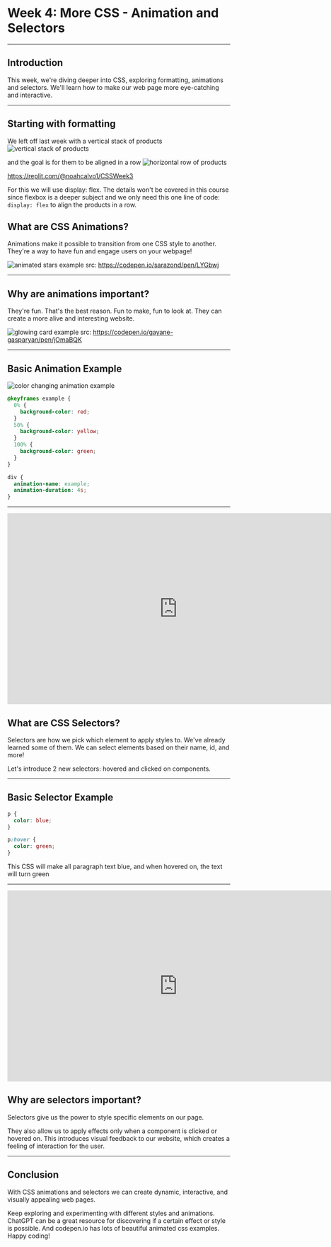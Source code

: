 # Week 4: More CSS - Animation and Selectors

---

## Introduction

This week, we're diving deeper into CSS, exploring formatting, animations and selectors. We'll learn how to make our web page more eye-catching and interactive.

---

## Starting with formatting

We left off last week with a vertical stack of products
![vertical stack of products](/images/stack-of-products.png "stack of products")

and the goal is for them to be aligned in a row
![horizontal row of products](/images/row-of-products.png "row of products")

https://replit.com/@noahcalvo1/CSSWeek3

For this we will use display: flex. The details won't be covered in this course since flexbox is a deeper subject and we only need this one line of code: `display: flex` to align the products in a row.

## What are CSS Animations?

Animations make it possible to transition from one CSS style to another. They're a way to have fun and engage users on your webpage!

![animated stars example](/images/stars-example.gif "animated stars example")
src: https://codepen.io/sarazond/pen/LYGbwj

---

## Why are animations important?

They're fun. That's the best reason. Fun to make, fun to look at. They can create a more alive and interesting website.

![glowing card example](/images/glowing-card-example.gif "glowing card example")
src: https://codepen.io/gayane-gasparyan/pen/jOmaBQK

---

## Basic Animation Example

![color changing animation example](/images/color-changing-animation.gif "color changing animation example")

```css
@keyframes example {
  0% {
    background-color: red;
  }
  50% {
    background-color: yellow;
  }
  100% {
    background-color: green;
  }
}

div {
  animation-name: example;
  animation-duration: 4s;
}
```

---

<iframe
  width="768"
  height="432"
  src="https://stackblitz.com/edit/web-platform-cezjre?file=index.html"
  frameborder="0"
  scrolling="no"
  allow="fullscreen; clipboard-read; clipboard-write"
  allowfullscreen
></iframe>

## What are CSS Selectors?

Selectors are how we pick which element to apply styles to. We've already learned some of them. We can select elements based on their name, id, and more!

Let's introduce 2 new selectors: hovered and clicked on components.

---

## Basic Selector Example

```css
p {
  color: blue;
}

p:hover {
  color: green;
}
```

This CSS will make all paragraph text blue, and when hovered on, the text will turn green

---

<iframe
  width="768"
  height="432"
  src="https://stackblitz.com/edit/web-platform-ruqzoh?file=index.html"
  frameborder="0"
  scrolling="no"
  allow="fullscreen; clipboard-read; clipboard-write"
  allowfullscreen
></iframe>

## Why are selectors important?

Selectors give us the power to style specific elements on our page.

They also allow us to apply effects only when a component is clicked or hovered on. This introduces visual feedback to our website, which creates a feeling of interaction for the user.

---

## Conclusion

With CSS animations and selectors we can create dynamic, interactive, and visually appealing web pages.

Keep exploring and experimenting with different styles and animations. ChatGPT can be a great resource for discovering if a certain effect or style is possible. And codepen.io has lots of beautiful animated css examples. Happy coding!
